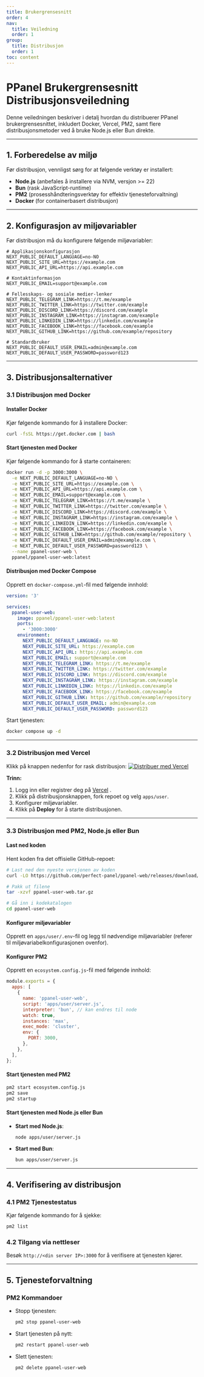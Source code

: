 ```yaml
---
title: Brukergrensesnitt
order: 4
nav:
  title: Veiledning
  order: 1
group:
  title: Distribusjon
  order: 1
toc: content
---
```


# **PPanel Brukergrensesnitt Distribusjonsveiledning**

Denne veiledningen beskriver i detalj hvordan du distribuerer PPanel brukergrensesnittet, inkludert Docker, Vercel, PM2, samt flere distribusjonsmetoder ved å bruke Node.js eller Bun direkte.

---

## **1. Forberedelse av miljø**

Før distribusjon, vennligst sørg for at følgende verktøy er installert:

- **Node.js** (anbefales å installere via NVM, versjon >= 22)
- **Bun** (rask JavaScript-runtime)
- **PM2** (prosesshåndteringsverktøy for effektiv tjenesteforvaltning)
- **Docker** (for containerbasert distribusjon)

---

## **2. Konfigurasjon av miljøvariabler**

Før distribusjon må du konfigurere følgende miljøvariabler:

```env
# Applikasjonskonfigurasjon
NEXT_PUBLIC_DEFAULT_LANGUAGE=no-NO
NEXT_PUBLIC_SITE_URL=https://example.com
NEXT_PUBLIC_API_URL=https://api.example.com

# Kontaktinformasjon
NEXT_PUBLIC_EMAIL=support@example.com

# Fellesskaps- og sosiale medier-lenker
NEXT_PUBLIC_TELEGRAM_LINK=https://t.me/example
NEXT_PUBLIC_TWITTER_LINK=https://twitter.com/example
NEXT_PUBLIC_DISCORD_LINK=https://discord.com/example
NEXT_PUBLIC_INSTAGRAM_LINK=https://instagram.com/example
NEXT_PUBLIC_LINKEDIN_LINK=https://linkedin.com/example
NEXT_PUBLIC_FACEBOOK_LINK=https://facebook.com/example
NEXT_PUBLIC_GITHUB_LINK=https://github.com/example/repository

# Standardbruker
NEXT_PUBLIC_DEFAULT_USER_EMAIL=admin@example.com
NEXT_PUBLIC_DEFAULT_USER_PASSWORD=password123
```

---

## **3. Distribusjonsalternativer**

### **3.1 Distribusjon med Docker**

#### Installer Docker

Kjør følgende kommando for å installere Docker:

```bash
curl -fsSL https://get.docker.com | bash
```

#### Start tjenesten med Docker

Kjør følgende kommando for å starte containeren:

```bash
docker run -d -p 3000:3000 \
  -e NEXT_PUBLIC_DEFAULT_LANGUAGE=no-NO \
  -e NEXT_PUBLIC_SITE_URL=https://example.com \
  -e NEXT_PUBLIC_API_URL=https://api.example.com \
  -e NEXT_PUBLIC_EMAIL=support@example.com \
  -e NEXT_PUBLIC_TELEGRAM_LINK=https://t.me/example \
  -e NEXT_PUBLIC_TWITTER_LINK=https://twitter.com/example \
  -e NEXT_PUBLIC_DISCORD_LINK=https://discord.com/example \
  -e NEXT_PUBLIC_INSTAGRAM_LINK=https://instagram.com/example \
  -e NEXT_PUBLIC_LINKEDIN_LINK=https://linkedin.com/example \
  -e NEXT_PUBLIC_FACEBOOK_LINK=https://facebook.com/example \
  -e NEXT_PUBLIC_GITHUB_LINK=https://github.com/example/repository \
  -e NEXT_PUBLIC_DEFAULT_USER_EMAIL=admin@example.com \
  -e NEXT_PUBLIC_DEFAULT_USER_PASSWORD=password123 \
  --name ppanel-user-web \
  ppanel/ppanel-user-web:latest
```

#### Distribusjon med Docker Compose

Opprett en `docker-compose.yml`-fil med følgende innhold:

```yaml
version: '3'

services:
  ppanel-user-web:
    image: ppanel/ppanel-user-web:latest
    ports:
      - '3000:3000'
    environment:
      NEXT_PUBLIC_DEFAULT_LANGUAGE: no-NO
      NEXT_PUBLIC_SITE_URL: https://example.com
      NEXT_PUBLIC_API_URL: https://api.example.com
      NEXT_PUBLIC_EMAIL: support@example.com
      NEXT_PUBLIC_TELEGRAM_LINK: https://t.me/example
      NEXT_PUBLIC_TWITTER_LINK: https://twitter.com/example
      NEXT_PUBLIC_DISCORD_LINK: https://discord.com/example
      NEXT_PUBLIC_INSTAGRAM_LINK: https://instagram.com/example
      NEXT_PUBLIC_LINKEDIN_LINK: https://linkedin.com/example
      NEXT_PUBLIC_FACEBOOK_LINK: https://facebook.com/example
      NEXT_PUBLIC_GITHUB_LINK: https://github.com/example/repository
      NEXT_PUBLIC_DEFAULT_USER_EMAIL: admin@example.com
      NEXT_PUBLIC_DEFAULT_USER_PASSWORD: password123
```

Start tjenesten:

```bash
docker compose up -d
```

---

### **3.2 Distribusjon med Vercel**

Klikk på knappen nedenfor for rask distribusjon:
[![Distribuer med Vercel](https://vercel.com/button)](https://vercel.com/new/clone?demo-description=PPanel%20er%20et%20rent%2C%20profesjonelt%2C%20og%20perfekt%20åpen-kildekode%20proxy%20panel%20verktøy%2C%20designet%20for%20å%20være%20ditt%20ideelle%20valg%20for%20læring%20og%20praktisk%20bruk&demo-image=https%3A%2F%2Furlscan.io%2Fliveshot%2F%3Fwidth%3D1920%26height%3D1080%26url%3Dhttps%3A%2F%2Fuser.ppanel.dev&demo-title=PPanel%20Bruker%20Web&demo-url=https%3A%2F%2Fuser.ppanel.dev%2F&from=.&project-name=ppanel-user-web&repository-name=ppanel-web&repository-url=https%3A%2F%2Fgithub.com%2Fperfect-panel%2Fppanel-web&root-directory=apps%2Fuser&skippable-integrations=1)

**Trinn:**

1. Logg inn eller registrer deg på [Vercel](https://vercel.com/) .
2. Klikk på distribusjonsknappen, fork repoet og velg `apps/user`.
3. Konfigurer miljøvariabler.
4. Klikk på **Deploy** for å starte distribusjonen.

---

### **3.3 Distribusjon med PM2, Node.js eller Bun**

#### Last ned koden

Hent koden fra det offisielle GitHub-repoet:

```bash
# Last ned den nyeste versjonen av koden
curl -LO https://github.com/perfect-panel/ppanel-web/releases/download/v1.0.0/ppanel-user-web.tar.gz

# Pakk ut filene
tar -xzvf ppanel-user-web.tar.gz

# Gå inn i kodekatalogen
cd ppanel-user-web
```

#### Konfigurer miljøvariabler

Opprett en `apps/user/.env`-fil og legg til nødvendige miljøvariabler (referer til miljøvariabelkonfigurasjonen ovenfor).

#### Konfigurer PM2

Opprett en `ecosystem.config.js`-fil med følgende innhold:

```javascript
module.exports = {
  apps: [
    {
      name: 'ppanel-user-web',
      script: 'apps/user/server.js',
      interpreter: 'bun', // kan endres til node
      watch: true,
      instances: 'max',
      exec_mode: 'cluster',
      env: {
        PORT: 3000,
      },
    },
  ],
};
```

#### Start tjenesten med PM2

```bash
pm2 start ecosystem.config.js
pm2 save
pm2 startup
```

#### Start tjenesten med Node.js eller Bun

- **Start med Node.js**:
  ```bash
  node apps/user/server.js
  ```
- **Start med Bun**:
  ```bash
  bun apps/user/server.js
  ```

---

## **4. Verifisering av distribusjon**

### **4.1 PM2 Tjenestestatus**

Kjør følgende kommando for å sjekke:

```bash
pm2 list
```

### **4.2 Tilgang via nettleser**

Besøk `http://<din server IP>:3000` for å verifisere at tjenesten kjører.

---

## **5. Tjenesteforvaltning**

### **PM2 Kommandoer**

- Stopp tjenesten:
  ```bash
  pm2 stop ppanel-user-web
  ```
- Start tjenesten på nytt:
  ```bash
  pm2 restart ppanel-user-web
  ```
- Slett tjenesten:
  ```bash
  pm2 delete ppanel-user-web
  ```
